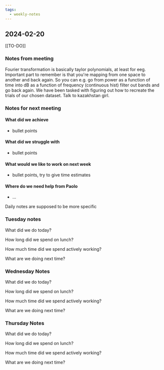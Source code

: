 ```yaml
---
tags:
  - weekly-notes
---
```

## 2024-02-20
[[TO-DO]]
### Notes from meeting
Fourier transformation is basically taylor polynomials, at least for eeg. Important part to remember is that you're mapping from one space to another and back again. So you can e.g. go from power as a function of time into dB as a function of frequency (continuous hist) filter out bands and go back again.
We have been tasked with figuring out how to recreate the trials of our chosen dataset. Talk to kazakhstan girl.

### Notes for next meeting
#### What did we achieve
* bullet points
#### What did we struggle with
* bullet points

#### What would we like to work on next week
* bullet points, try to give time estimates

#### Where do we need help from Paolo
* ...


Daily notes are supposed to be more specific
### Tuesday notes
What did we do today?


How long did we spend on lunch?


How much time did we spend actively working?


What are we doing next time?


### Wednesday Notes
What did we do today?


How long did we spend on lunch?


How much time did we spend actively working?


What are we doing next time?

### Thursday Notes
What did we do today?


How long did we spend on lunch?


How much time did we spend actively working?


What are we doing next time?
